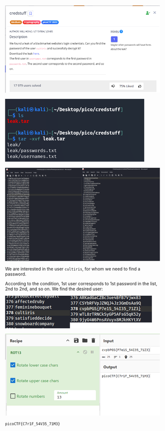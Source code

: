 ![Task desc](../assets/images/credstuff_image_1.png)<br/><br/>
![image_2](../assets/images/credstuff_image_2.png)<br/><br/>
![image_3](../assets/images/credstuff_image_3.png)<br/>

We are interested in the user `cultiris`, for whom we need to find a password.

According to the condition, 1st user corresponds to 1st password in the list, 2nd to 2nd, and so on. We find the desired user: <br/>

![image_4](../assets/images/credstuff_image_4.png)<br/>

![image_5](../assets/images/credstuff_image_5.png)

`picoCTF{C7r1F_54V35_71M3}`
